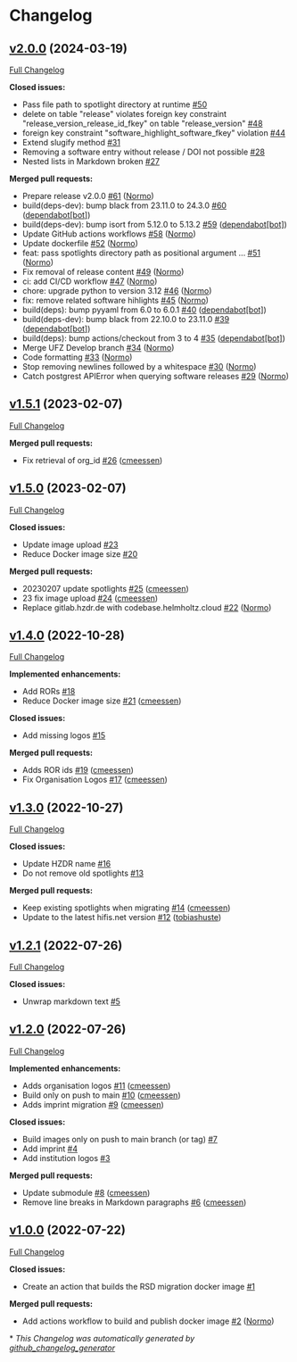 # Changelog

## [v2.0.0](https://github.com/hifis-net/RSD-Spotlight-Migration/tree/v2.0.0) (2024-03-19)

[Full Changelog](https://github.com/hifis-net/RSD-Spotlight-Migration/compare/v1.5.1...v2.0.0)

**Closed issues:**

- Pass file path to spotlight directory at runtime [\#50](https://github.com/hifis-net/RSD-Spotlight-Migration/issues/50)
- delete on table "release" violates foreign key constraint "release\_version\_release\_id\_fkey" on table "release\_version" [\#48](https://github.com/hifis-net/RSD-Spotlight-Migration/issues/48)
- foreign key constraint "software\_highlight\_software\_fkey" violation [\#44](https://github.com/hifis-net/RSD-Spotlight-Migration/issues/44)
- Extend slugify method [\#31](https://github.com/hifis-net/RSD-Spotlight-Migration/issues/31)
- Removing a software entry without release / DOI not possible  [\#28](https://github.com/hifis-net/RSD-Spotlight-Migration/issues/28)
- Nested lists in Markdown broken [\#27](https://github.com/hifis-net/RSD-Spotlight-Migration/issues/27)

**Merged pull requests:**

- Prepare release v2.0.0 [\#61](https://github.com/hifis-net/RSD-Spotlight-Migration/pull/61) ([Normo](https://github.com/Normo))
- build\(deps-dev\): bump black from 23.11.0 to 24.3.0 [\#60](https://github.com/hifis-net/RSD-Spotlight-Migration/pull/60) ([dependabot[bot]](https://github.com/apps/dependabot))
- build\(deps-dev\): bump isort from 5.12.0 to 5.13.2 [\#59](https://github.com/hifis-net/RSD-Spotlight-Migration/pull/59) ([dependabot[bot]](https://github.com/apps/dependabot))
- Update GitHub actions workflows [\#58](https://github.com/hifis-net/RSD-Spotlight-Migration/pull/58) ([Normo](https://github.com/Normo))
- Update dockerfile [\#52](https://github.com/hifis-net/RSD-Spotlight-Migration/pull/52) ([Normo](https://github.com/Normo))
- feat: pass spotlights directory path as positional argument ... [\#51](https://github.com/hifis-net/RSD-Spotlight-Migration/pull/51) ([Normo](https://github.com/Normo))
- Fix removal of release content [\#49](https://github.com/hifis-net/RSD-Spotlight-Migration/pull/49) ([Normo](https://github.com/Normo))
- ci: add CI/CD workflow [\#47](https://github.com/hifis-net/RSD-Spotlight-Migration/pull/47) ([Normo](https://github.com/Normo))
- chore: upgrade python to version 3.12 [\#46](https://github.com/hifis-net/RSD-Spotlight-Migration/pull/46) ([Normo](https://github.com/Normo))
- fix: remove related software hihlights [\#45](https://github.com/hifis-net/RSD-Spotlight-Migration/pull/45) ([Normo](https://github.com/Normo))
- build\(deps\): bump pyyaml from 6.0 to 6.0.1 [\#40](https://github.com/hifis-net/RSD-Spotlight-Migration/pull/40) ([dependabot[bot]](https://github.com/apps/dependabot))
- build\(deps-dev\): bump black from 22.10.0 to 23.11.0 [\#39](https://github.com/hifis-net/RSD-Spotlight-Migration/pull/39) ([dependabot[bot]](https://github.com/apps/dependabot))
- build\(deps\): bump actions/checkout from 3 to 4 [\#35](https://github.com/hifis-net/RSD-Spotlight-Migration/pull/35) ([dependabot[bot]](https://github.com/apps/dependabot))
- Merge UFZ Develop branch [\#34](https://github.com/hifis-net/RSD-Spotlight-Migration/pull/34) ([Normo](https://github.com/Normo))
- Code formatting [\#33](https://github.com/hifis-net/RSD-Spotlight-Migration/pull/33) ([Normo](https://github.com/Normo))
- Stop removing newlines followed by a whitespace [\#30](https://github.com/hifis-net/RSD-Spotlight-Migration/pull/30) ([Normo](https://github.com/Normo))
- Catch postgrest APIError when querying software releases [\#29](https://github.com/hifis-net/RSD-Spotlight-Migration/pull/29) ([Normo](https://github.com/Normo))

## [v1.5.1](https://github.com/hifis-net/RSD-Spotlight-Migration/tree/v1.5.1) (2023-02-07)

[Full Changelog](https://github.com/hifis-net/RSD-Spotlight-Migration/compare/v1.5.0...v1.5.1)

**Merged pull requests:**

- Fix retrieval of org\_id [\#26](https://github.com/hifis-net/RSD-Spotlight-Migration/pull/26) ([cmeessen](https://github.com/cmeessen))

## [v1.5.0](https://github.com/hifis-net/RSD-Spotlight-Migration/tree/v1.5.0) (2023-02-07)

[Full Changelog](https://github.com/hifis-net/RSD-Spotlight-Migration/compare/v1.4.0...v1.5.0)

**Closed issues:**

- Update image upload [\#23](https://github.com/hifis-net/RSD-Spotlight-Migration/issues/23)
- Reduce Docker image size [\#20](https://github.com/hifis-net/RSD-Spotlight-Migration/issues/20)

**Merged pull requests:**

- 20230207 update spotlights [\#25](https://github.com/hifis-net/RSD-Spotlight-Migration/pull/25) ([cmeessen](https://github.com/cmeessen))
- 23 fix image upload [\#24](https://github.com/hifis-net/RSD-Spotlight-Migration/pull/24) ([cmeessen](https://github.com/cmeessen))
- Replace gitlab.hzdr.de with codebase.helmholtz.cloud [\#22](https://github.com/hifis-net/RSD-Spotlight-Migration/pull/22) ([Normo](https://github.com/Normo))

## [v1.4.0](https://github.com/hifis-net/RSD-Spotlight-Migration/tree/v1.4.0) (2022-10-28)

[Full Changelog](https://github.com/hifis-net/RSD-Spotlight-Migration/compare/v1.3.0...v1.4.0)

**Implemented enhancements:**

- Add RORs [\#18](https://github.com/hifis-net/RSD-Spotlight-Migration/issues/18)
- Reduce Docker image size [\#21](https://github.com/hifis-net/RSD-Spotlight-Migration/pull/21) ([cmeessen](https://github.com/cmeessen))

**Closed issues:**

- Add missing logos [\#15](https://github.com/hifis-net/RSD-Spotlight-Migration/issues/15)

**Merged pull requests:**

- Adds ROR ids [\#19](https://github.com/hifis-net/RSD-Spotlight-Migration/pull/19) ([cmeessen](https://github.com/cmeessen))
- Fix Organisation Logos [\#17](https://github.com/hifis-net/RSD-Spotlight-Migration/pull/17) ([cmeessen](https://github.com/cmeessen))

## [v1.3.0](https://github.com/hifis-net/RSD-Spotlight-Migration/tree/v1.3.0) (2022-10-27)

[Full Changelog](https://github.com/hifis-net/RSD-Spotlight-Migration/compare/v1.2.1...v1.3.0)

**Closed issues:**

- Update HZDR name [\#16](https://github.com/hifis-net/RSD-Spotlight-Migration/issues/16)
- Do not remove old spotlights [\#13](https://github.com/hifis-net/RSD-Spotlight-Migration/issues/13)

**Merged pull requests:**

- Keep existing spotlights when migrating [\#14](https://github.com/hifis-net/RSD-Spotlight-Migration/pull/14) ([cmeessen](https://github.com/cmeessen))
- Update to the latest hifis.net version [\#12](https://github.com/hifis-net/RSD-Spotlight-Migration/pull/12) ([tobiashuste](https://github.com/tobiashuste))

## [v1.2.1](https://github.com/hifis-net/RSD-Spotlight-Migration/tree/v1.2.1) (2022-07-26)

[Full Changelog](https://github.com/hifis-net/RSD-Spotlight-Migration/compare/v1.2.0...v1.2.1)

**Closed issues:**

- Unwrap markdown text [\#5](https://github.com/hifis-net/RSD-Spotlight-Migration/issues/5)

## [v1.2.0](https://github.com/hifis-net/RSD-Spotlight-Migration/tree/v1.2.0) (2022-07-26)

[Full Changelog](https://github.com/hifis-net/RSD-Spotlight-Migration/compare/v1.0.0...v1.2.0)

**Implemented enhancements:**

- Adds organisation logos [\#11](https://github.com/hifis-net/RSD-Spotlight-Migration/pull/11) ([cmeessen](https://github.com/cmeessen))
- Build only on push to main [\#10](https://github.com/hifis-net/RSD-Spotlight-Migration/pull/10) ([cmeessen](https://github.com/cmeessen))
- Adds imprint migration [\#9](https://github.com/hifis-net/RSD-Spotlight-Migration/pull/9) ([cmeessen](https://github.com/cmeessen))

**Closed issues:**

- Build images only on push to main branch \(or tag\) [\#7](https://github.com/hifis-net/RSD-Spotlight-Migration/issues/7)
- Add imprint [\#4](https://github.com/hifis-net/RSD-Spotlight-Migration/issues/4)
- Add institution logos [\#3](https://github.com/hifis-net/RSD-Spotlight-Migration/issues/3)

**Merged pull requests:**

- Update submodule [\#8](https://github.com/hifis-net/RSD-Spotlight-Migration/pull/8) ([cmeessen](https://github.com/cmeessen))
- Remove line breaks in Markdown paragraphs [\#6](https://github.com/hifis-net/RSD-Spotlight-Migration/pull/6) ([cmeessen](https://github.com/cmeessen))

## [v1.0.0](https://github.com/hifis-net/RSD-Spotlight-Migration/tree/v1.0.0) (2022-07-22)

[Full Changelog](https://github.com/hifis-net/RSD-Spotlight-Migration/compare/fbd5a633ea8401398eb0315447131d08e04b590a...v1.0.0)

**Closed issues:**

- Create an action that builds the RSD migration docker image [\#1](https://github.com/hifis-net/RSD-Spotlight-Migration/issues/1)

**Merged pull requests:**

- Add actions workflow to build and publish docker image [\#2](https://github.com/hifis-net/RSD-Spotlight-Migration/pull/2) ([Normo](https://github.com/Normo))



\* *This Changelog was automatically generated by [github_changelog_generator](https://github.com/github-changelog-generator/github-changelog-generator)*
